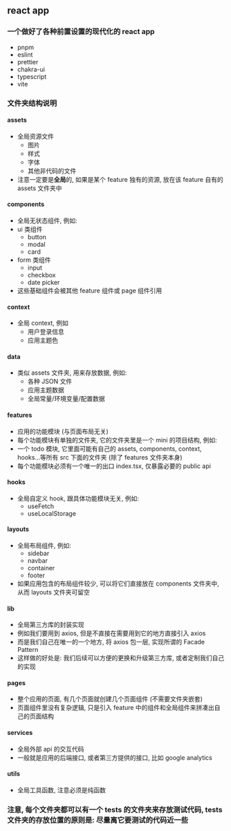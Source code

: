 ## react app

### 一个做好了各种前置设置的现代化的 react app
- pnpm
- eslint
- prettier
- chakra-ui
- typescript
- vite

### 文件夹结构说明

#### assets
- 全局资源文件
    - 图片
    - 样式
    - 字体
    - 其他非代码的文件
- 注意一定要是**全局**的, 如果是某个 feature 独有的资源, 放在该 feature 自有的 assets 文件夹中

#### components
- 全局无状态组件, 例如:
- ui 类组件
  - button
  - modal
  - card
- form 类组件
  - input
  - checkbox
  - date picker
- 这些基础组件会被其他 feature 组件或 page 组件引用

#### context
- 全局 context, 例如
  - 用户登录信息
  - 应用主题色

#### data
- 类似 assets 文件夹, 用来存放数据, 例如:
  - 各种 JSON 文件
  - 应用主题数据
  - 全局常量/环境变量/配置数据

#### features
- 应用的功能模块 (与页面布局无关)
- 每个功能模块有单独的文件夹, 它的文件夹里是一个 mini 的项目结构, 例如:
- 一个 todo 模块, 它里面可能有自己的 assets, components, context, hooks...等所有 src 下面的文件夹 (除了 features 文件夹本身)
- 每个功能模块必须有一个唯一的出口 index.tsx, 仅暴露必要的 public api

#### hooks
- 全局自定义 hook, 跟具体功能模块无关, 例如:
  - useFetch
  - useLocalStorage

#### layouts
- 全局布局组件, 例如:
  - sidebar
  - navbar
  - container
  - footer
- 如果应用包含的布局组件较少, 可以将它们直接放在 components 文件夹中, 从而 layouts 文件夹可留空

#### lib
- 全局第三方库的封装实现
- 例如我们要用到 axios, 但是不直接在需要用到它的地方直接引入 axios
- 而是我们自己在唯一的一个地方, 将 axios 包一层, 实现所谓的 Facade Pattern
- 这样做的好处是: 我们后续可以方便的更换和升级第三方库, 或者定制我们自己的实现

#### pages
- 整个应用的页面, 有几个页面就创建几个页面组件 (不需要文件夹嵌套)
- 页面组件里没有复杂逻辑, 只是引入 feature 中的组件和全局组件来拼凑出自己的页面结构

#### services
- 全局外部 api 的交互代码
- 一般就是应用的后端接口, 或者第三方提供的接口, 比如 google analytics

#### utils
- 全局工具函数, 注意必须是纯函数

### 注意, 每个文件夹都可以有一个 __tests__ 的文件夹来存放测试代码, __tests__ 文件夹的存放位置的原则是: 尽量离它要测试的代码近一些
